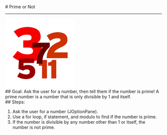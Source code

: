 
 <div id="recipeLeftColumn">
  # Prime or Not
  <hr/>
  <img src="./prime.png"/>
  <div id="recipeGoal">
   ## Goal:
   Ask the user for a number, then tell them if the number is prime! 
A prime number is a number that is only divisible by 1 and itself.
  </div>
 </div>
 <div id="recipeRightColumn">
  <div id="recipeSteps">
   ## Steps:
   <ol id="stepList">
    <li>
     Ask the user for a number (JOptionPane).
    </li>
    <li>
     Use a for loop, if statement, and modulo to find if the number is prime.
    </li>
    <li>
     If the number is divisible by any number other than 1 or itself, the number is not prime.
    </li>
   </ol>
  </div>
 </div>

